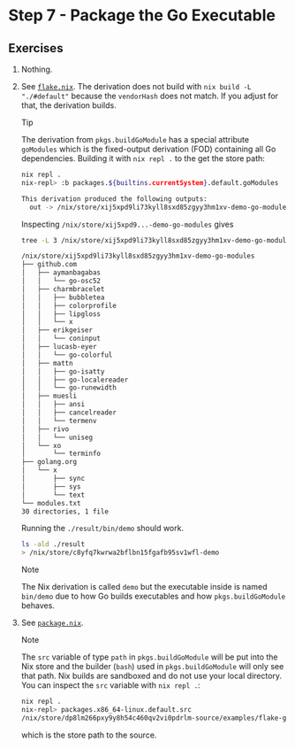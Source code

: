 # Step 7 - Package the Go Executable

## Exercises

1. Nothing.

2. See [`flake.nix`](./flake.nix). The derivation does not build with
   `nix build -L "./#default"` because the `vendorHash` does not match. If you
   adjust for that, the derivation builds.

   > [!TIP]
   >
   > The derivation from `pkgs.buildGoModule` has a special attribute
   > `goModules` which is the fixed-output derivation (FOD) containing all Go
   > dependencies. Building it with `nix repl .` to the get the store path:
   >
   > ```bash
   > nix repl .
   > nix-repl> :b packages.${builtins.currentSystem}.default.goModules
   >
   > This derivation produced the following outputs:
   >   out -> /nix/store/xij5xpd9li73kyll8sxd85zgyy3hm1xv-demo-go-modules
   > ```
   >
   > Inspecting `/nix/store/xij5xpd9...-demo-go-modules` gives
   >
   > ```bash
   > tree -L 3 /nix/store/xij5xpd9li73kyll8sxd85zgyy3hm1xv-demo-go-modules
   >
   > /nix/store/xij5xpd9li73kyll8sxd85zgyy3hm1xv-demo-go-modules
   > ├── github.com
   > │   ├── aymanbagabas
   > │   │   └── go-osc52
   > │   ├── charmbracelet
   > │   │   ├── bubbletea
   > │   │   ├── colorprofile
   > │   │   ├── lipgloss
   > │   │   └── x
   > │   ├── erikgeiser
   > │   │   └── coninput
   > │   ├── lucasb-eyer
   > │   │   └── go-colorful
   > │   ├── mattn
   > │   │   ├── go-isatty
   > │   │   ├── go-localereader
   > │   │   └── go-runewidth
   > │   ├── muesli
   > │   │   ├── ansi
   > │   │   ├── cancelreader
   > │   │   └── termenv
   > │   ├── rivo
   > │   │   └── uniseg
   > │   └── xo
   > │       └── terminfo
   > ├── golang.org
   > │   └── x
   > │       ├── sync
   > │       ├── sys
   > │       └── text
   > └── modules.txt
   > 30 directories, 1 file
   > ```

   Running the `./result/bin/demo` should work.

   ```bash
   ls -ald ./result
   > /nix/store/c8yfq7kwrwa2bflbn15fgafb95sv1wfl-demo
   ```

   > [!NOTE]
   >
   > The Nix derivation is called `demo` but the executable inside is named
   > `bin/demo` due to how Go builds executables and how `pkgs.buildGoModule`
   > behaves.

3. See [`package.nix`](nix/package.nix).

   > [!NOTE]
   >
   > The `src` variable of type `path` in `pkgs.buildGoModule` will be put into
   > the Nix store and the builder (`bash`) used in `pkgs.buildGoModule` will
   > only see that path. Nix builds are sandboxed and do not use your local
   > directory. You can inspect the `src` variable with `nix repl .`:
   >
   > ```bash
   > nix repl .
   > nix-repl> packages.x86_64-linux.default.src
   > /nix/store/dp8lm266pxy9y8h54c460qv2vi0pdrlm-source/examples/flake-go/step-7-solution/src
   > ```
   >
   > which is the store path to the source.
